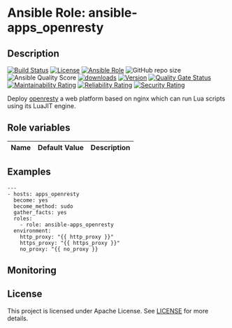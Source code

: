 # Ansible Role: ansible-apps_openresty

## Description

[![Build Status](https://travis-ci.com/lotusnoir/ansible-apps_openresty.svg?branch=master?style=flat)](https://travis-ci.com/lotusnoir/ansible-apps_openresty)
[![License](https://img.shields.io/badge/license-Apache--2.0-brightgreen?style=flat)](https://opensource.org/licenses/Apache-2.0)
[![Ansible Role](https://img.shields.io/badge/galaxy-apps_openresty-purple?style=flat)](https://galaxy.ansible.com/lotusnoir/apps_openresty)
![GitHub repo size](https://img.shields.io/github/repo-size/lotusnoir/ansible-apps_openresty?color=orange&style=flat)
![Ansible Quality Score](https://img.shields.io/ansible/quality/52300)
[![downloads](https://img.shields.io/ansible/role/d/52300)](https://galaxy.ansible.com/lotusnoir/apps_openresty)
[![Version](https://img.shields.io/github/release/lotusnoir/ansible-apps_openresty.svg)](https://github.com/lotusnoir/ansible-apps_openresty/releases/)
[![Quality Gate Status](https://sonarcloud.io/api/project_badges/measure?project=lotusnoir_ansible-apps_openresty&metric=alert_status)](https://sonarcloud.io/dashboard?id=lotusnoir_ansible-apps_openresty) 
[![Maintainability Rating](https://sonarcloud.io/api/project_badges/measure?project=lotusnoir_ansible-apps_openresty&metric=sqale_rating)](https://sonarcloud.io/dashboard?id=lotusnoir_ansible-apps_openresty)
[![Reliability Rating](https://sonarcloud.io/api/project_badges/measure?project=lotusnoir_ansible-apps_openresty&metric=reliability_rating)](https://sonarcloud.io/dashboard?id=lotusnoir_ansible-apps_openresty)
[![Security Rating](https://sonarcloud.io/api/project_badges/measure?project=lotusnoir_ansible-apps_openresty&metric=security_rating)](https://sonarcloud.io/dashboard?id=lotusnoir_ansible-apps_openresty)

Deploy [openresty](https://openresty.org/en/) a web platform based on nginx which can run Lua scripts using its LuaJIT engine.

## Role variables

| Name                    | Default Value     | Description                        |
| ----------------------- | ----------------- | -----------------------------------|

## Examples

	---
	- hosts: apps_openresty
	  become: yes
	  become_method: sudo
	  gather_facts: yes
	  roles:
	    - role: ansible-apps_openresty
	  environment: 
	    http_proxy: "{{ http_proxy }}"
	    https_proxy: "{{ https_proxy }}"
	    no_proxy: "{{ no_proxy }}

## Monitoring



## License

This project is licensed under Apache License. See [LICENSE](/LICENSE) for more details.

